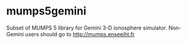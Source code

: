 # mumps5gemini
Subset of MUMPS 5 library for Gemini 3-D ionosphere simulator. Non-Gemini users should go to http://mumps.enseeiht.fr

